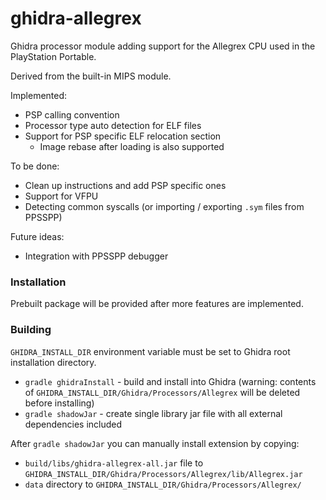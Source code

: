 ghidra-allegrex
===============

Ghidra processor module adding support for the Allegrex CPU used in the PlayStation Portable.

Derived from the built-in MIPS module.

Implemented:
- PSP calling convention
- Processor type auto detection for ELF files
- Support for PSP specific ELF relocation section
  - Image rebase after loading is also supported

To be done:
- Clean up instructions and add PSP specific ones
- Support for VFPU
- Detecting common syscalls (or importing / exporting `.sym` files from PPSSPP)

Future ideas:
- Integration with PPSSPP debugger

### Installation

Prebuilt package will be provided after more features are implemented.

### Building

`GHIDRA_INSTALL_DIR` environment variable must be set to Ghidra root installation directory.

- `gradle ghidraInstall` - build and install into Ghidra (warning: contents of `GHIDRA_INSTALL_DIR/Ghidra/Processors/Allegrex` will be deleted before installing)
- `gradle shadowJar` - create single library jar file with all external dependencies included

After `gradle shadowJar` you can manually install extension by copying:
 - `build/libs/ghidra-allegrex-all.jar` file to `GHIDRA_INSTALL_DIR/Ghidra/Processors/Allegrex/lib/Allegrex.jar`
 - `data` directory to `GHIDRA_INSTALL_DIR/Ghidra/Processors/Allegrex/`
